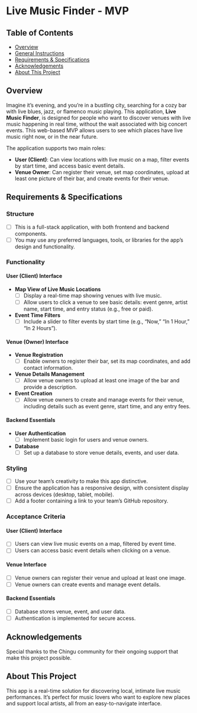 # Live Music Finder - MVP

## Table of Contents

- [Overview](#overview)
- [General Instructions](#general-instructions)
- [Requirements & Specifications](#requirements--specifications)
- [Acknowledgements](#acknowledgements)
- [About This Project](#about-this-project)

## Overview

Imagine it’s evening, and you’re in a bustling city, searching for a cozy bar with live blues, jazz, or flamenco music playing. This application, **Live Music Finder**, is designed for people who want to discover venues with live music happening in real time, without the wait associated with big concert events. This web-based MVP allows users to see which places have live music right now, or in the near future.

The application supports two main roles:

- **User (Client)**: Can view locations with live music on a map, filter events by start time, and access basic event details.
- **Venue Owner**: Can register their venue, set map coordinates, upload at least one picture of their bar, and create events for their venue.


## Requirements & Specifications

### Structure

- [ ] This is a full-stack application, with both frontend and backend components.
- [ ] You may use any preferred languages, tools, or libraries for the app’s design and functionality.

### Functionality

#### User (Client) Interface

- **Map View of Live Music Locations**
  - [ ] Display a real-time map showing venues with live music.
  - [ ] Allow users to click a venue to see basic details: event genre, artist name, start time, and entry status (e.g., free or paid).
- **Event Time Filters**
  - [ ] Include a slider to filter events by start time (e.g., “Now,” “In 1 Hour,” “In 2 Hours”).
  
#### Venue (Owner) Interface

- **Venue Registration**
  - [ ] Enable owners to register their bar, set its map coordinates, and add contact information.
- **Venue Details Management**
  - [ ] Allow venue owners to upload at least one image of the bar and provide a description.
- **Event Creation**
  - [ ] Allow venue owners to create and manage events for their venue, including details such as event genre, start time, and any entry fees.
  
#### Backend Essentials

- **User Authentication**
  - [ ] Implement basic login for users and venue owners.
- **Database**
  - [ ] Set up a database to store venue details, events, and user data.

### Styling

- [ ] Use your team’s creativity to make this app distinctive.
- [ ] Ensure the application has a responsive design, with consistent display across devices (desktop, tablet, mobile).
- [ ] Add a footer containing a link to your team’s GitHub repository.

### Acceptance Criteria

#### User (Client) Interface

- [ ] Users can view live music events on a map, filtered by event time.
- [ ] Users can access basic event details when clicking on a venue.

#### Venue Interface

- [ ] Venue owners can register their venue and upload at least one image.
- [ ] Venue owners can create events and manage event details.

#### Backend Essentials

- [ ] Database stores venue, event, and user data.
- [ ] Authentication is implemented for secure access.

## Acknowledgements

Special thanks to the Chingu community for their ongoing support that make this project possible. 

## About This Project

This app is a real-time solution for discovering local, intimate live music performances. It’s perfect for music lovers who want to explore new places and support local artists, all from an easy-to-navigate interface.
